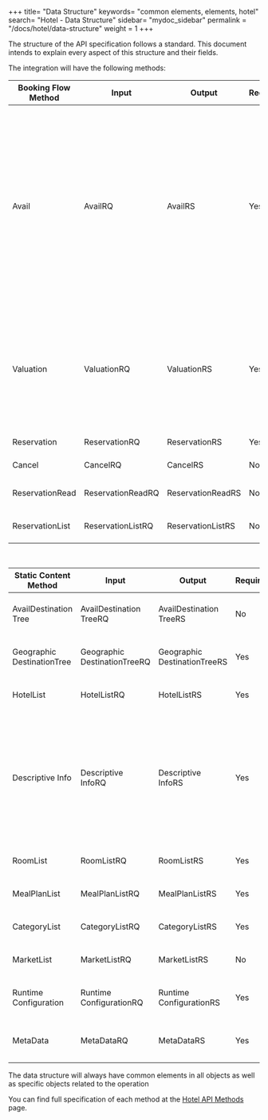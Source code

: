 +++
title= "Data Structure"
keywords= "common elements, elements, hotel"
search= "Hotel - Data Structure"
sidebar= "mydoc_sidebar"
permalink = "/docs/hotel/data-structure"
weight = 1
+++

The structure of the API specification follows a standard. This document intends to explain every aspect of this structure and their fields. 

The integration will have the following methods:


| **Booking Flow Method**                | **Input**                   | **Output**                  | **Required** | **Description** |
| ------------------------- | --------------------------- | --------------------------- | ------------ | --------------- |
| Avail                     | AvailRQ                     | AvailRS                     | Yes          | Makes an availability request to check which rooms are available for the requested hotels or for the hotels in the requested destination for a given range of dates and for a given pax distribution. |
| Valuation                 | ValuationRQ                 | ValuationRS                 | Yes          | Makes a quote of an option selected from availability response: updates price and shows cancellation policies. |
| Reservation               | ReservationRQ               | ReservationRS               | Yes          | Makes a booking. |
| Cancel                    | CancelRQ                    | CancelRS                    | No           | Cancels a booking. |
| ReservationRead           | ReservationReadRQ           | ReservationReadRS           | No           | Retrieves booking details. |
| ReservationList           | ReservationListRQ           | ReservationListRS           | No           | Retrieves a list of bookings. |

</br>

| **Static Content Method**                | **Input**                   | **Output**                  | **Required** | **Description** |
| ------------------------- | --------------------------- | --------------------------- | ------------ | --------------- |
| AvailDestination Tree      | AvailDestination TreeRQ      | AvailDestination TreeRS      | No           | Returns a tree of available destinations. |
| Geographic DestinationTree | Geographic DestinationTreeRQ | Geographic DestinationTreeRS | Yes          | Returns a tree of supplier's destinations. |
| HotelList                 | HotelListRQ                 | HotelListRS                 | Yes          | Returns a list of available hotels. |
| Descriptive Info           | Descriptive InfoRQ           | Descriptive InfoRS           | Yes          | Retrieves information for current hotel such as photos, descriptions, amenities,etc as well as basic info (code,name, town, address, contact). |
| RoomList                  | RoomListRQ                  | RoomListRS                  | Yes           | Returns available room types. |
| MealPlanList              | MealPlanListRQ              | MealPlanListRS              | Yes          | Returns a list of available boards. |
| CategoryList              | CategoryListRQ              | CategoryListRS              | Yes  	       | Returns a list of available categories. |
| MarketList              | MarketListRQ              | MarketListRS              | No  	       | Returns a list of available markets. |
| Runtime Configuration      | Runtime ConfigurationRQ      | Runtime ConfigurationRS      | Yes          |Retrieves the supplier’s run-time configuration. |
| MetaData       | MetaDataRQ       | MetaDataRS       | Yes          | Retrieves the supplier’s static configuration. |


The data structure will always have common elements in all objects as well as specific objects related to the operation

You can find full specification of each method at the [Hotel API Methods](/legacy/hotel-suppliers/methods/) page.